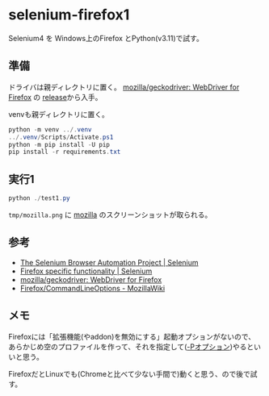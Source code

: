 # selenium-firefox1

Selenium4 を Windows上のFirefox とPython(v3.11)で試す。

## 準備

ドライバは親ディレクトリに置く。
[mozilla/geckodriver: WebDriver for Firefox](https://github.com/mozilla/geckodriver) の [release](https://github.com/mozilla/geckodriver/releases)から入手。

venvも親ディレクトリに置く。

```powershell
python -m venv ../.venv
../.venv/Scripts/Activate.ps1
python -m pip install -U pip
pip install -r requirements.txt
```

## 実行1

```powershell
python ./test1.py
```

`tmp/mozilla.png` に [mozilla](https://www.mozilla.org/) のスクリーンショットが取られる。

## 参考

- [The Selenium Browser Automation Project | Selenium](https://www.selenium.dev/documentation/)
- [Firefox specific functionality | Selenium](https://www.selenium.dev/documentation/webdriver/browsers/firefox/)
- [mozilla/geckodriver: WebDriver for Firefox](https://github.com/mozilla/geckodriver)
- [Firefox/CommandLineOptions - MozillaWiki](https://wiki.mozilla.org/Firefox/CommandLineOptions#-private-window)

## メモ

Firefoxには「拡張機能(やaddon)を無効にする」起動オプションがないので、
あらかじめ空のプロファイルを作って、それを指定して([-Pオプション](https://wiki.mozilla.org/Firefox/CommandLineOptions#-P_.22profile_name.22))やるといいと思う。

FirefoxだとLinuxでも(Chromeと比べて少ない手間で)動くと思う、ので後で試す。
